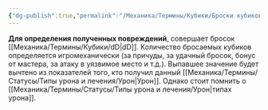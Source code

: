 ```yaml
---
{"dg-publish":true,"permalink":"/Механика/Термины/Кубики/Броски кубиков на урон/","noteIcon":"","created":"2025-08-21T13:47:45.599+03:00","updated":"2025-09-24T17:46:58.859+03:00"}
---
```




**Для определения полученных повреждений**, совершает бросок [[Механика/Термины/Кубики/dD\|dD]]. Количество бросаемых кубиков определяется игромеханически (за причуды, за удачный бросок, бонус от мастера, за атаку в уязвимое место и т.д.). Выпавшее значение будет вычтено из показателей того, кто получил данный [[Механика/Термины/Статусы/Типы урона и лечения/Урон\|Урон]]. Однако стоит помнить о [[Механика/Термины/Статусы/Типы урона и лечения/Урон\|типах урона]]. 